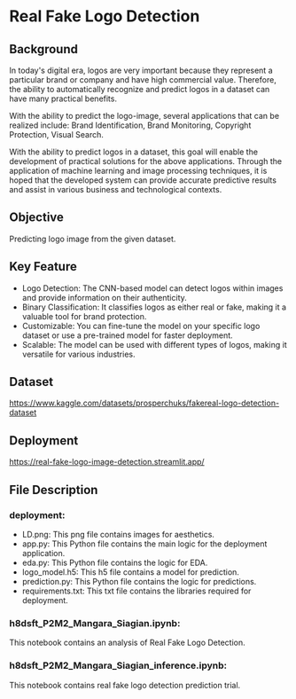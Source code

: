 # Real Fake Logo Detection

## Background

In today's digital era, logos are very important because they represent a particular brand or company and have high commercial value. Therefore, the ability to automatically recognize and predict logos in a dataset can have many practical benefits.

With the ability to predict the logo-image, several applications that can be realized include: Brand Identification, Brand Monitoring, Copyright Protection, Visual Search.

With the ability to predict logos in a dataset, this goal will enable the development of practical solutions for the above applications. Through the application of machine learning and image processing techniques, it is hoped that the developed system can provide accurate predictive results and assist in various business and technological contexts.

## Objective

Predicting logo image from the given dataset.

## Key Feature

* Logo Detection: The CNN-based model can detect logos within images and provide information on their authenticity.
* Binary Classification: It classifies logos as either real or fake, making it a valuable tool for brand protection.
* Customizable: You can fine-tune the model on your specific logo dataset or use a pre-trained model for faster deployment.
* Scalable: The model can be used with different types of logos, making it versatile for various industries.

## Dataset

https://www.kaggle.com/datasets/prosperchuks/fakereal-logo-detection-dataset

## Deployment

https://real-fake-logo-image-detection.streamlit.app/

## File Description

### deployment:

* LD.png: This png file contains images for aesthetics.
* app.py: This Python file contains the main logic for the deployment application.
* eda.py: This Python file contains the logic for EDA.
* logo_model.h5: This h5 file contains a model for prediction.
* prediction.py: This Python file contains the logic for predictions.
* requirements.txt: This txt file contains the libraries required for deployment.
  
### h8dsft_P2M2_Mangara_Siagian.ipynb:

This notebook contains an analysis of Real Fake Logo Detection.

### h8dsft_P2M2_Mangara_Siagian_inference.ipynb: 

This notebook contains real fake logo detection prediction trial.
